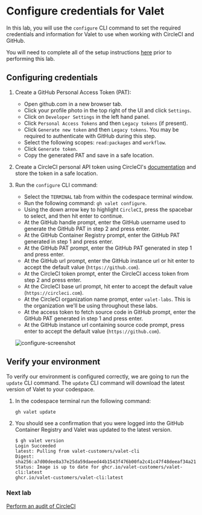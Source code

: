 # Configure credentials for Valet

In this lab, you will use the `configure` CLI command to set the required credentials and information for Valet to use when working with CircleCI and GitHub.

You will need to complete all of the setup instructions [here](./readme.md#configure-your-codespace) prior to performing this lab.

## Configuring credentials

1. Create a GitHub Personal Access Token (PAT):
    - Open github.com in a new browser tab.
    - Click your profile photo in the top right of the UI and click `Settings`.
    - Click on `Developer Settings` in the left hand panel.
    - Click `Personal Access Tokens` and then `Legacy tokens` (if present).
    - Click `Generate new token` and then `Legacy tokens`. You may be required to authenticate with GitHub during this step.
    - Select the following scopes: `read:packages` and `workflow`.
    - Click `Generate token`.
    - Copy the generated PAT and save in a safe location.

3. Create a CircleCI personal API token using CircleCI's [documentation](https://circleci.com/docs/managing-api-tokens#creating-a-personal-api-token) and store the token in a safe location.

2. Run the `configure` CLI command:
    - Select the `TERMINAL` tab from within the codespace terminal window.
    - Run the following command: `gh valet configure`.
    - Using the down arrow key to highlight `CircleCI`, press the spacebar to select, and then hit enter to continue.
    - At the GitHub handle prompt, enter the GitHub username used to generate the GitHub PAT in step 2 and press enter.
    - At the GitHub Container Registry prompt, enter the GitHub PAT generated in step 1 and press enter.
    - At the GitHub PAT prompt, enter the GitHub PAT generated in step 1 and press enter.
    - At the GitHub url prompt, enter the GitHub instance url or hit enter to accept the default value (`https://github.com`).
    - At the CircleCI token prompt, enter the CircleCI access token from step 2 and press enter.
    - At the CircleCI base url prompt, hit enter to accept the default value (`https://circleci.com`).
    - At the CircleCI organization name prompt, enter `valet-labs`. This is the organization we'll be using throughout these labs.
    - At the access token to fetch source code in GitHub prompt, enter the GitHub PAT generated in step 1 and press enter.
    - At the GitHub instance url containing source code prompt, press enter to accept the default value (`https://github.com`).

    ![configure-screenshot](https://user-images.githubusercontent.com/18723510/188935436-308fa6d3-6eb7-48b9-bbf0-20ab0cdae411.png)

## Verify your environment

To verify our environment is configured correctly, we are going to run the `update` CLI command. The `update` CLI command will download the latest version of Valet to your codespace.

1. In the codespace terminal run the following command:

   ```bash
   gh valet update
   ```

2. You should see a confirmation that you were logged into the GitHub Container Registry and Valet was updated to the latest version.

   ```console
   $ gh valet version
   Login Succeeded
   latest: Pulling from valet-customers/valet-cli
   Digest: sha256:a7d00dee8a37e25da59daeed44b1543f476b00fa2c41c47f48deeaf34a215bbb
   Status: Image is up to date for ghcr.io/valet-customers/valet-cli:latest
   ghcr.io/valet-customers/valet-cli:latest
   ```

### Next lab

[Perform an audit of CircleCI](./2-audit.md)
